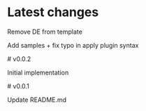 # Latest changes<a name='Latest changes'></a>
<p class="message">Remove DE from template</p><p class="message">Add samples + fix typo in apply plugin syntax</p>
# v0.0.2<a name='v0.0.2'></a>
<p class="message">Initial implementation</p>
# v0.0.1<a name='v0.0.1'></a>
<p class="message">Update README.md</p>
